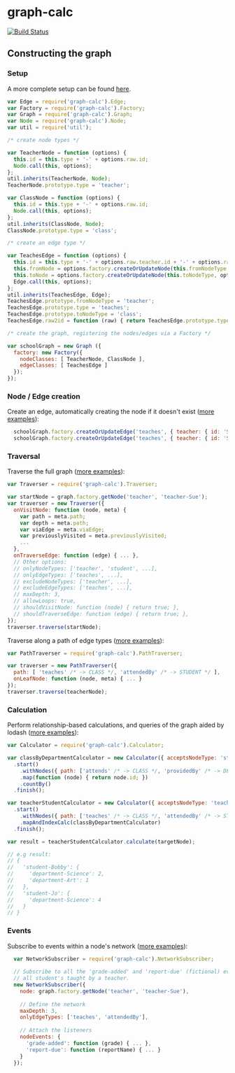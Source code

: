 # graph-calc

[![Build Status](https://travis-ci.org/electronifie/graph-calc.svg?branch=master)](https://travis-ci.org/electronifie/graph-calc)

## Constructing the graph

### Setup

A more complete setup can be found [here](https://github.com/electronifie/graph-calc/blob/13a808c4270b641ee8fb50e5c6e9961b62f5ffbd/test/_SchoolGraph.js#L124-L124).

```javascript
var Edge = require('graph-calc').Edge;
var Factory = require('graph-calc').Factory;
var Graph = require('graph-calc').Graph;
var Node = require('graph-calc').Node;
var util = require('util');

/* create node types */

var TeacherNode = function (options) {
  this.id = this.type + '-' + options.raw.id;
  Node.call(this, options);
};
util.inherits(TeacherNode, Node);
TeacherNode.prototype.type = 'teacher';

var ClassNode = function (options) {
  this.id = this.type + '-' + options.raw.id;
  Node.call(this, options);
};
util.inherits(ClassNode, Node);
ClassNode.prototype.type = 'class';

/* create an edge type */

var TeachesEdge = function (options) {
  this.id = this.type + '-' + options.raw.teacher.id + '-' + options.raw.class.id;
  this.fromNode = options.factory.createOrUpdateNode(this.fromNodeType, options.raw.teacher);
  this.toNode = options.factory.createOrUpdateNode(this.toNodeType, options.raw.class);
  Edge.call(this, options);
};
util.inherits(TeachesEdge, Edge);
TeachesEdge.prototype.fromNodeType = 'teacher';
TeachesEdge.prototype.type = 'teaches';
TeachesEdge.prototype.toNodeType = 'class';
TeachesEdge.raw2id = function (raw) { return TeachesEdge.prototype.type + '-' + raw.teacher.id + '-' + raw.class.id };

/* create the graph, registering the nodes/edges via a Factory */

var schoolGraph = new Graph ({
  factory: new Factory({
    nodeClasses: [ TeacherNode, ClassNode ],
    edgeClasses: [ TeachesEdge ]
  });
});

```

### Node / Edge creation

Create an edge, automatically creating the node if it doesn't exist ([more examples](https://github.com/electronifie/graph-calc/blob/master/test/1_graph.js)):

```javascript
  schoolGraph.factory.createOrUpdateEdge('teaches', { teacher: { id: 'Sue' }, class: { id: 'Chemistry' } });
  schoolGraph.factory.createOrUpdateEdge('teaches', { teacher: { id: 'Sue' }, class: { id: 'Physics' } });
```

### Traversal

Traverse the full graph ([more examples](https://github.com/electronifie/graph-calc/blob/master/test/6_traverser.js)):

```javascript
var Traverser = require('graph-calc').Traverser;

var startNode = graph.factory.getNode('teacher', 'teacher-Sue');
var traverser = new Traverser({
  onVisitNode: function (node, meta) {
    var path = meta.path;
    var depth = meta.path;
    var viaEdge = meta.viaEdge;
    var previouslyVisited = meta.previouslyVisited;
    ...
  },
  onTraverseEdge: function (edge) { ... },
  // Other options:
  // onlyNodeTypes: ['teacher', 'student', ...],
  // onlyEdgeTypes: ['teaches', ...],
  // excludeNodeTypes: ['teacher', ...],
  // excludeEdgeTypes: ['teaches', ...],
  // maxDepth: 3,
  // allowLoops: true,
  // shouldVisitNode: function (node) { return true; },
  // shouldTraverseEdge: function (edge) { return true; },
});
traverser.traverse(startNode);
```

Traverse along a path of edge types ([more examples](https://github.com/electronifie/graph-calc/blob/master/test/7_pathTraverser.js)):

```javascript
var PathTraverser = require('graph-calc').PathTraverser;

var traverser = new PathTraverser({
  path: [ 'teaches' /* -> CLASS */, 'attendedBy' /* -> STUDENT */ ],
  onLeafNode: function (node, meta) { ... }
});
traverser.traverse(teacherNode);
```

### Calculation

Perform relationship-based calculations, and queries of the graph aided by lodash ([more examples](https://github.com/electronifie/graph-calc/blob/master/test/8_calculator.js)):

```javascript
var Calculator = require('graph-calc').Calculator;

var classByDepartmentCalculator = new Calculator({ acceptsNodeType: 'student' })
  .start()
    .withNodes({ path: ['attends' /* -> CLASS */, 'providedBy' /* -> DEPARTMENT */], revisitNodes: true })
    .map(function (node) { return node.id; })
    .countBy()
  .finish();

var teacherStudentCalculator = new Calculator({ acceptsNodeType: 'teacher' })
  .start()
    .withNodes({ path: ['teaches' /* -> CLASS */, 'attendedBy' /* -> STUDENT */], revisitNodes: false })
    .mapAndIndexCalc(classByDepartmentCalculator)
  .finish();

var result = teacherStudentCalculator.calculate(targetNode);

// e.g result:
// {
//   'student-Bobby': {
//     'department-Science': 2,
//     'department-Art': 1
//   },
//   'student-Jo': {
//     'department-Science': 4
//   }
// }
```

### Events

Subscribe to events within a node's network ([more examples](https://github.com/electronifie/graph-calc/blob/master/test/10_networkSubscriber.js)):

```javascript
  var NetworkSubscriber = require('graph-calc').NetworkSubscriber;
  
  // Subscribe to all the 'grade-added' and 'report-due' (fictional) events for
  // all student's taught by a teacher.
  new NetworkSubscriber({
    node: graph.factory.getNode('teacher', 'teacher-Sue'),
    
    // Define the network
    maxDepth: 3,
    onlyEdgeTypes: ['teaches', 'attendedBy'],
    
    // Attach the listeners
    nodeEvents: {
      'grade-added': function (grade) { ... },
      'report-due': function (reportName) { ... }
    }
  });
```
